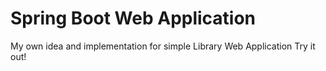 # Spring Boot Web Application
My own idea and implementation for simple Library Web Application
Try it out!
